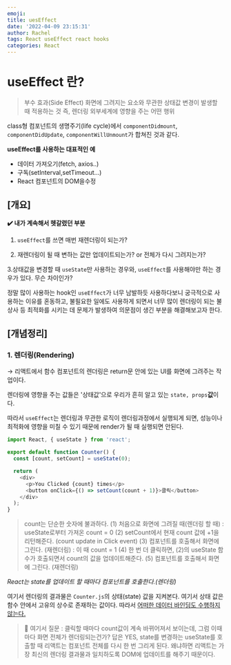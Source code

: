 ```yaml
---
emoji:
title: uesEffect
date: '2022-04-09 23:15:31'
author: Rachel
tags: React useEffect react hooks
categories: React
---
```


# useEffect 란?

> 부수 효과(Side Effect)
> 화면에 그려지는 요소와 무관한 상태값 변경이 발생할 때 적용하는 것
> 즉, 렌더링 외부세계에 영향을 주는 어떤 행위

class형 컴포넌트의 생명주기(life cycle)에서 `componentDidmount`, `componentDidUpdate`, `componentWillUnmount`가 합쳐진 것과 같다.

**useEffect를 사용하는 대표적인 예**

- 데이터 가져오기(fetch, axios..)
- 구독(setInterval,setTimeout...)
- React 컴포넌트의 DOM을수정

## [개요]

**✔️ 내가 계속해서 헷갈렸던 부분**

1. `useEffect`를 쓰면 매번 재렌더링이 되는가?

2. 재렌더링이 될 때 변하는 값만 업데이트되는가? or 전체가 다시 그려지는가?

3.상태값을 변경할 때 `useState`만 사용하는 경우와, `useEffect`를 사용해야만 하는 경우가 있다. 무슨 차이인가?

정말 많이 사용하는 hook인 `useEffect`가 너무 남발하듯 사용하다보니 궁극적으로 사용하는 이유를 혼동하고, 불필요한 일에도 사용하게 되면서 너무 많이 렌더링이 되는 불상사 등 최적화를 시키는 데 문제가 발생하여 의문점이 생긴 부분을 해결해보고자 한다.

## [개념정리]

### 1. 렌더링(Rendering)

→ 리액트에서 함수 컴포넌트의 렌더링은 return문 안에 있는 UI를 화면에 그려주는 작업이다.

렌더링에 영향을 주는 값들은 '상태값'으로 우리가 흔히 알고 있는 `state, props`**값**이다.

따라서 `useEffect`는 렌더링과 무관한 로직이 렌더링과정에서 실행되게 되면, 성능이나 최적화에 영향을 미칠 수 있기 때문에 render가 될 때 실행되면 안된다.

```javascript
import React, { useState } from 'react';

export default function Counter() {
  const [count, setCount] = useState(0);

  return (
    <div>
      <p>You Clicked {count} times</p>
      <button onClick={() => setCount(count + 1)}>클릭</button>
    </div>
  );
}
```

> count는 단순한 숫자에 불과하다.
> (1) 처음으로 화면에 그려질 때(렌더링 할 때) : useState로부터 가져온 count = 0
> (2) setCount에서 현재 count 값에 +1을 리턴해준다. (count update in Click event)
> (3) 컴포넌트를 호출해서 화면에 그린다. (재렌더링) : 이 때 count = 1
> (4) 한 번 더 클릭하면, (2)의 useState 함수가 호출되면서 count의 값을 업데이트해준다.
> (5) 컴포넌트를 호출해서 화면에 그린다. (재렌더링)

_React는 state를 업데이트 할 때마다 컴포넌트를 호출한다.(렌더링)_

여기서 렌더링의 결과물은 `Counter.js`의 상태(state) 값을 지켜본다. 여기서 상태 값은 함수 안에서 고유의 상수로 존재하는 값이다.
따라서 <u>어떠한 데이터 바인딩도 수행하지 않는다.</u>

> 🤔 여기서 질문 : 클릭할 때마다 count값이 계속 바뀌어져서 보이는데, 그럼 이때마다 화면 전체가 렌더링되는건가?
> 답은 YES,
> state를 변경하는 useState를 호출할 때 리액트는 컴포넌트 전체를 다시 한 번 그리게 된다.
> 왜냐하면 리액트는 가장 최신의 렌더링 결과물과 일치하도록 DOM에 업데이트를 해주기 때문이다.
